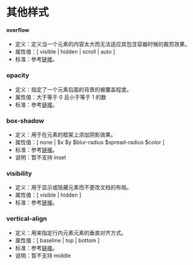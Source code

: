 # 其他样式

#### overflow
- 定义：定义当一个元素的内容太大而无法适应其包含容器时候的裁剪效果。
- 属性值：[ visible | hidden | scroll | auto ]
- 标准：参考[链接](https://developer.mozilla.org/zh-CN/docs/Web/CSS/overflow)。

### opacity
- 定义：指定了一个元素后面的背景的被覆盖程度。
- 属性值：大于等于 0 且小于等于 1 的数
- 标准：参考[链接](https://developer.mozilla.org/zh-CN/docs/Web/CSS/opacity)。

### box-shadow
- 定义：用于在元素的框架上添加阴影效果。
- 属性值：[ none | $x $y $blur-radius $spread-radius $color ]
- 标准：参考[链接](https://developer.mozilla.org/zh-CN/docs/Web/CSS/box-shadow)。
- 说明：暂不支持 inset

### visibility
- 定义：用于显示或隐藏元素而不更改文档的布局。
- 属性值：[ visible | hidden ]
- 标准：参考[链接](https://developer.mozilla.org/zh-CN/docs/Web/CSS/visibility)。

### vertical-align
- 定义：用来指定行内元素元素的垂直对齐方式。
- 属性值：[ baseline | top | bottom ]
- 标准：参考[链接](https://developer.mozilla.org/zh-CN/docs/Web/CSS/vertical-align)。
- 说明：暂不支持 middle
